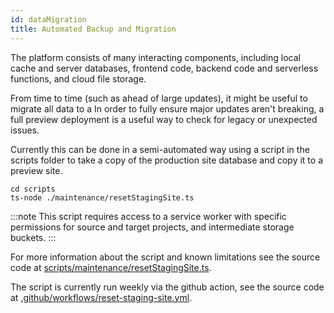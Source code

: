 ```yaml
---
id: dataMigration
title: Automated Backup and Migration
---
```


The platform consists of many interacting components, including local cache and server databases, frontend code, backend code and serverless functions, and cloud file storage.

From time to time (such as ahead of large updates), it might be useful to migrate all data to a In order to fully ensure major updates aren't breaking, a full preview deployment is a useful way to check for legacy or unexpected issues.

Currently this can be done in a semi-automated way using a script in the scripts folder to take a copy of the production site database and copy it to a preview site.

```
cd scripts
ts-node ./maintenance/resetStagingSite.ts
```

:::note
This script requires access to a service worker with specific permissions for source and target projects, and intermediate storage buckets.
:::

For more information about the script and known limitations see the source code at [scripts/maintenance/resetStagingSite.ts](https://github.com/ONEARMY/community-platform/blob/master/scripts/maintenance/resetStagingSite.ts).

The script is currently run weekly via the github action, see the source code at [.github/workflows/reset-staging-site.yml](https://github.com/ONEARMY/community-platform/blob/master/.github/workflows/reset-staging-site.yml).
